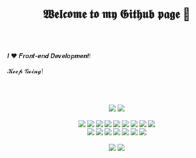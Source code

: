 <h1 align="center">𝖂𝖊𝖑𝖈𝖔𝖒𝖊 𝖙𝖔 𝖒𝖞 𝕲𝖎𝖙𝖍𝖚𝖇 𝖕𝖆𝖌𝖊 👋</h1>

<br />
<br />
<br />
𝑰 ❤️ 𝑭𝒓𝒐𝒏𝒕-𝒆𝒏𝒅 𝑫𝒆𝒗𝒆𝒍𝒐𝒑𝒎𝒆𝒏𝒕!
<br />
<br />
𝓚𝓮𝓮𝓹 𝓖𝓸𝓲𝓷𝓰!
<br />
<br />
<br />
<br />
<br />



<div align="center">
  <img src="https://img.shields.io/badge/WeChat-WANG__YUN__FAN-green">
  <img src="https://img.shields.io/badge/Email-wangdaoo%40yeah.net-red">
</div>
<br />

<div align="center">
  <img src="https://img.shields.io/badge/-JavaScript-f6da1c?style=flat&logo=javascript&logoColor=white">
  <img src="https://img.shields.io/badge/-TypeScript-2b6dbf?style=flat&logo=typescript&logoColor=white">
  <img src="https://img.shields.io/badge/-Vue-46b882?style=flat&logo=vue.js&logoColor=white">
  <img src="https://img.shields.io/badge/-React-00b4ce?style=flat&logo=react&logoColor=white">
  <img src="https://img.shields.io/badge/-Next-black?style=flat&logo=next.js&logoColor=white">
  <img src="https://img.shields.io/badge/-Flutter-0086e7?style=flat&logo=flutter&logoColor=white">
  <img src="https://img.shields.io/badge/-Node.js-3C873A?style=flat&logo=Node.js&logoColor=white">
  <img src="https://img.shields.io/badge/-%E5%BE%AE%E4%BF%A1%E5%B0%8F%E7%A8%8B%E5%BA%8F-09b955?style=flat&logo=wechat&logoColor=white">
  <img src="https://img.shields.io/badge/-Sass-bf608e?style=flat&logo=sass&logoColor=white">
</div>

<div align="center">
  <img src="https://img.shields.io/badge/-Git-ee462c?style=flat&logo=git&logoColor=white">
  <img src="https://img.shields.io/badge/-Vercel-black?style=flat&logo=vercel">
  <img src="https://img.shields.io/badge/-Nginx-408e43?style=flat&logo=nginx&logoColor=white">
  <img src="https://img.shields.io/badge/-Linux-fcbf21?style=flat&logo=linux&logoColor=white">
  <img src="https://img.shields.io/badge/-Docker-218bea?style=flat&logo=docker&logoColor=white">
  <img src="https://img.shields.io/badge/-Github-black?style=flat&logo=github">
  <img src="https://img.shields.io/badge/-Jenkins-b3392d?style=flat&logo=jenkins&logoColor=white">
</div>

<br />

<div align="center">
  <img src="https://github-readme-stats.vercel.app/api?username=wangdaoo&count_private=true&show_icons=true&theme=dracula">
  <img src="http://cdn.wangdaoo.com/saly.png?imageView2/2/w/300/h/200">
</div>

<!-- [![Top Langs](https://github-readme-stats.vercel.app/api/top-langs/?username=wangdaoo&layout=compact&theme=dracula&card_width=440)](https://github.com/wangdaoo) -->


